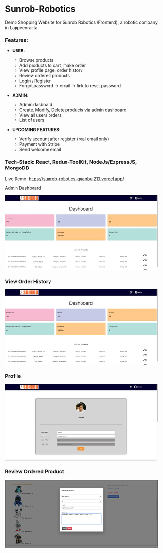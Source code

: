 # Sunrob-Robotics
Demo Shopping Website for Sunrob Robotics (Frontend), a robotic company in Lappeenranta

### Features:
- **USER**:
    - Browse products
    - Add products to cart, make order
    - View profile page, order history
    - Review ordered products
    - Login / Register 
    - Forgot password -> email -> link to reset password

- **ADMIN**:
    - Admin dasboard
    - Create, Modify, Delete products via admin dashboard
    - View all users orders
    - List of users


- **UPCOMING FEATURES**:
    - Verify account after register (real email only)
    - Payment with Stripe
    - Send welcome email


### Tech-Stack: React, Redux-ToolKit, NodeJs/ExpressJS, MongoDB


Live Demo: https://sunrob-robotics-quanbui210.vercel.app/



 Admin Dashboard

![admin dashboard](./src/assets/image-3.png)

### View Order History
![order-history](./src/assets/image-3.png)

### Profile 

![profile](./src/assets/image-1.png)


### Review Ordered Product

![review](./src/assets/image.png)



